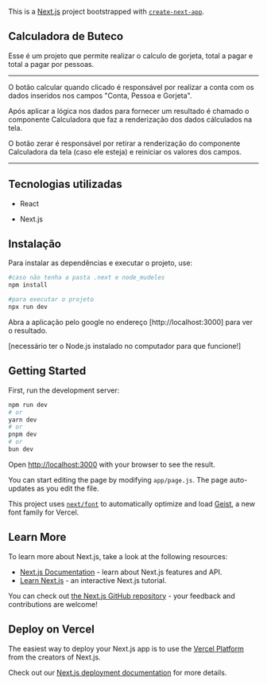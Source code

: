 This is a [Next.js](https://nextjs.org) project bootstrapped with [`create-next-app`](https://nextjs.org/docs/app/api-reference/cli/create-next-app).

## Calculadora de Buteco

Esse é um projeto que permite realizar o calculo de gorjeta, total a pagar e total a pagar por pessoas.

-----

O botão calcular quando clicado é responsável por realizar a conta com os dados inseridos nos campos "Conta, Pessoa e Gorjeta".

Após aplicar a lógica nos dados para fornecer um resultado é chamado o componente Calculadora que faz a renderização dos dados cálculados na tela.

O botão zerar é responsável por retirar a renderização do componente Calculadora da tela (caso ele esteja) e reiniciar os valores dos campos.

-----

## Tecnologias utilizadas

- React

- Next.js

## Instalação

Para instalar as dependências e executar o projeto, use:

```bash
#caso não tenha a pasta .next e node_mudeles
npm install 

#para executar o projeto
npx run dev
```

Abra a aplicação pelo google no endereço [http://localhost:3000] para ver o resultado.

[necessário ter o Node.js instalado no computador para que funcione!]


## Getting Started

First, run the development server:

```bash
npm run dev
# or
yarn dev
# or
pnpm dev
# or
bun dev
```

Open [http://localhost:3000](http://localhost:3000) with your browser to see the result.

You can start editing the page by modifying `app/page.js`. The page auto-updates as you edit the file.

This project uses [`next/font`](https://nextjs.org/docs/app/building-your-application/optimizing/fonts) to automatically optimize and load [Geist](https://vercel.com/font), a new font family for Vercel.

## Learn More

To learn more about Next.js, take a look at the following resources:

- [Next.js Documentation](https://nextjs.org/docs) - learn about Next.js features and API.
- [Learn Next.js](https://nextjs.org/learn) - an interactive Next.js tutorial.

You can check out [the Next.js GitHub repository](https://github.com/vercel/next.js) - your feedback and contributions are welcome!

## Deploy on Vercel

The easiest way to deploy your Next.js app is to use the [Vercel Platform](https://vercel.com/new?utm_medium=default-template&filter=next.js&utm_source=create-next-app&utm_campaign=create-next-app-readme) from the creators of Next.js.

Check out our [Next.js deployment documentation](https://nextjs.org/docs/app/building-your-application/deploying) for more details.
